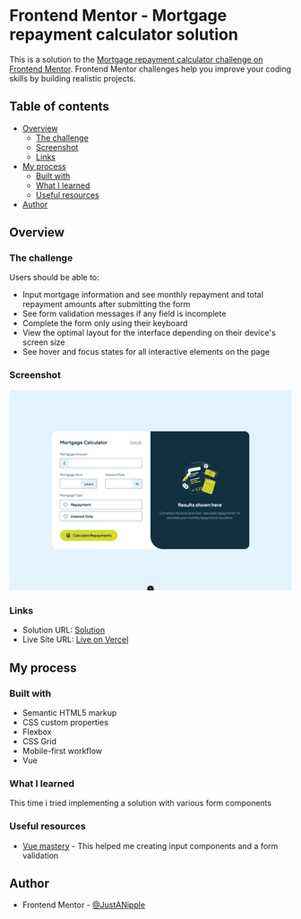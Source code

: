 # Frontend Mentor - Mortgage repayment calculator solution

This is a solution to the [Mortgage repayment calculator challenge on Frontend Mentor](https://www.frontendmentor.io/challenges/mortgage-repayment-calculator-Galx1LXK73). Frontend Mentor challenges help you improve your coding skills by building realistic projects.

## Table of contents

- [Overview](#overview)
    - [The challenge](#the-challenge)
    - [Screenshot](#screenshot)
    - [Links](#links)
- [My process](#my-process)
    - [Built with](#built-with)
    - [What I learned](#what-i-learned)
    - [Useful resources](#useful-resources)
- [Author](#author)

## Overview

### The challenge

Users should be able to:

- Input mortgage information and see monthly repayment and total repayment amounts after submitting the form
- See form validation messages if any field is incomplete
- Complete the form only using their keyboard
- View the optimal layout for the interface depending on their device's screen size
- See hover and focus states for all interactive elements on the page

### Screenshot

![](./src/assets/design/desktop-solution.png)

### Links

- Solution URL: [Solution](https://github.com/JustANipple/mortgage-repayment-calculator)
- Live Site URL: [Live on Vercel](https://mortgage-repayment-calculator-tv29.vercel.app/)

## My process

### Built with

- Semantic HTML5 markup
- CSS custom properties
- Flexbox
- CSS Grid
- Mobile-first workflow
- Vue

### What I learned

This time i tried implementing a solution with various form components

### Useful resources

- [Vue mastery](https://www.vuemastery.com/) - This helped me creating input components and a form validation

## Author

- Frontend Mentor - [@JustANipple](https://www.frontendmentor.io/profile/JustANipple)
